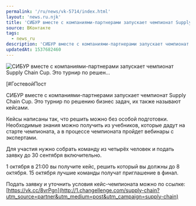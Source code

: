 ```yaml
---
permalink: '/ru/news/vk-5714/index.html'
layout: 'news.ru.njk'
title: 'СИБУР вместе с компаниями-партнерами запускает чемпионат Supply Chain Cup. Это турнир по решен'
source: ВКонтакте
tags:
  - news_ru
description: 'СИБУР вместе с компаниями-партнерами запускает чемпионат Supply Chain Cup. Это турнир по решен…'
updatedAt: 1537682460
---
```

![СИБУР вместе с компаниями-партнерами запускает чемпионат Supply Chain Cup. Это турнир по решен…](https://sun9-54.userapi.com/c849332/v849332250/815c7/y1ErkSnvkzM.jpg)

[#ГостевойПост

СИБУР вместе с компаниями-партнерами запускает чемпионат Supply Chain Cup. Это турнир по решению бизнес задач, их также называют кейсами.

Кейсы написаны так, что решить можно без особой подготовки. Необходимые знания можно получить из учебников, которые дадут на старте чемпионата, а в процессе чемпионата пройдет вебинары с экспертами.

Для участия нужно собрать команду из четырёх человек и подать заявку до 30 сентября включительно.

1 октября в 21:00 вы получите кейс, решить который вы должны до 8 октября. 15 октября лучшие команды получат приглашение в финал.

Подать заявку и уточнить условия кейс-чемпионата можно по ссылке:[https://vk.cc/8vrPgn](http://1.changellenge.com/supply-chain?utm_source=partner&utm_medium=post&utm_campaign=supply-chain)
